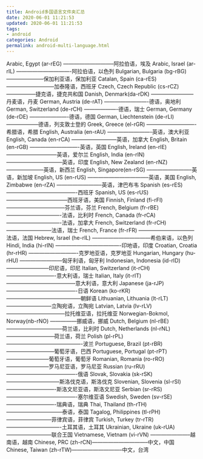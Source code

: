 ```yaml
---
title: Android多国语言文件夹汇总
date: 2020-06-01 11:21:53
updated: 2020-06-01 11:21:53
tags: 
- android
categories: Android
permalink: android-multi-language.html
---
```




Arabic, Egypt (ar-rEG) —————————–阿拉伯语，埃及 
Arabic, Israel (ar-rIL) ——————————-阿拉伯语，以色列 
Bulgarian, Bulgaria (bg-rBG) ———————保加利亚语，保加利亚 
Catalan, Spain (ca-rES) —————————加泰隆语，西班牙 
Czech, Czech Republic (cs-rCZ) —————–捷克语，捷克共和国 
Danish, Denmark(da-rDK) ————————丹麦语，丹麦 
German, Austria (de-rAT) ————————-德语，奥地利 
German, Switzerland (de-rCH) ——————-德语，瑞士 
German, Germany (de-rDE) ———————-德语，德国 
German, Liechtenstein (de-rLI) ——————德语，列支敦士登的 
Greek, Greece (el-rGR) —————————-希腊语，希腊 
English, Australia (en-rAU) ————————-英语，澳大利亚 
English, Canada (en-rCA) ————————–英语，加拿大 
English, Britain (en-rGB) —————————-英语，英国 
English, Ireland (en-rIE) —————————–英语，爱尔兰 
English, India (en-rIN) ——————————–英语，印度 
English, New Zealand (en-rNZ) ———————英语，新西兰 
English, Singapore(en-rSG) ————————–英语，新加坡 
English, US (en-rUS) ———————————–英语，美国 
English, Zimbabwe (en-rZA) ————————–英语，津巴布韦 
Spanish (es-rES) —————————————-西班牙 
Spanish, US (es-rUS) ———————————–西班牙语，美国 
Finnish, Finland (fi-rFI) ———————————芬兰语，芬兰 
French, Belgium (fr-rBE) ——————————-法语，比利时 
French, Canada (fr-rCA) ——————————-法语，加拿大 
French, Switzerland (fr-rCH) ————————–法语，瑞士 
French, France (fr-rFR) ——————————–法语，法国 
Hebrew, Israel (he-rIL) ———————————希伯来语，以色列 
Hindi, India (hi-rIN) ————————————-印地语，印度 
Croatian, Croatia (hr-rHR) —————————-克罗地亚语，克罗地亚 
Hungarian, Hungary (hu-rHU) ————————匈牙利语，匈牙利 
Indonesian, Indonesia (id-rID) ————————印尼语，印尼 
Italian, Switzerland (it-rCH) —————————-意大利语，瑞士 
Italian, Italy (it-rIT) —————————————意大利语，意大利 
Japanese (ja-rJP) —————————————-日语 
Korean (ko-rKR) ——————————————朝鲜语 
Lithuanian, Lithuania (lt-rLT) ————————–立陶宛语，立陶宛 
Latvian, Latvia (lv-rLV) ———————————拉托维亚语，拉托维亚 
Norwegian-Bokmol, Norway(nb-rNO) —————挪威语，挪威 
Dutch, Belgium (nl-rBE) ——————————–荷兰语，比利时 
Dutch, Netherlands (nl-rNL) —————————荷兰语，荷兰 
Polish (pl-rPL) ——————————————-波兰 
Portuguese, Brazil (pt-rBR) —————————葡萄牙语，巴西 
Portuguese, Portugal (pt-rPT) ————————葡萄牙语，葡萄牙 
Romanian, Romania (ro-rRO) ————————罗马尼亚语，罗马尼亚 
Russian (ru-rRU) —————————————-俄语 
Slovak, Slovakia (sk-rSK) ——————————斯洛伐克语，斯洛伐克 
Slovenian, Slovenia (sl-rSI) —————————-斯洛文尼亚语，斯洛文尼亚 
Serbian (sr-rRS) —————————————-塞尔维亚语 
Swedish, Sweden (sv-rSE) —————————-瑞典语，瑞典 
Thai, Thailand (th-rTH) ——————————–泰语，泰国 
Tagalog, Philippines (tl-rPH) ————————–菲律宾语，菲律宾 
Turkish, Turkey (tr-rTR) ——————————-土耳其语，土耳其 
Ukrainian, Ukraine (uk-rUA) ————————–联合王国 
Vietnamese, Vietnam (vi-rVN) ———————–越南语，越南 
Chinese, PRC (zh-rCN)——————————–中文，中国 
Chinese, Taiwan (zh-rTW)—————————–中文，台湾